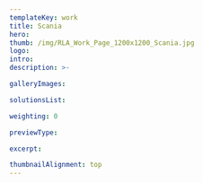 ```yaml
---
templateKey: work
title: Scania
hero: 
thumb: /img/RLA_Work_Page_1200x1200_Scania.jpg
logo: 
intro: 
description: >-

galleryImages:

solutionsList:

weighting: 0

previewType:

excerpt:

thumbnailAlignment: top
---
```

